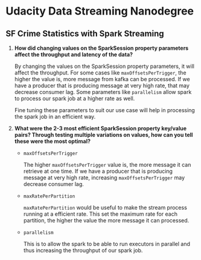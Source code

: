 # Udacity Data Streaming Nanodegree

## SF Crime Statistics with Spark Streaming

1. **How did changing values on the SparkSession property parameters affect the throughput and latency of the data?**

    By changing the values on the SparkSession property parameters, it will affect the throughput. For some cases like `maxOffsetsPerTrigger`, the higher the value is, more message from kafka can be processed. If we have a producer that is producing message at very high rate, that may decrease consumer lag. Some parameters like `parallelism` allow spark to process our spark job at a higher rate as well. 

    Fine tuning these parameters to suit our use case will help in processing the spark job in an efficient way.

2. **What were the 2-3 most efficient SparkSession property key/value pairs? Through testing multiple variations on values, how can you tell these were the most optimal?**

    - `maxOffsetsPerTrigger`

         The higher `maxOffsetsPerTrigger` value is, the more message it can retrieve at one time. If we have a producer that is producing message at very high rate, increasing `maxOffsetsPerTrigger` may decrease consumer lag.
    - `maxRatePerPartition`

         `maxRatePerPartition` would be useful to make the stream process running at a efficient rate. This set the maximum rate for each partition, the higher the value the more message it can processed.

    - `parallelism`

        This is to allow the spark to be able to run executors in parallel and thus increasing the throughput of our spark job.

